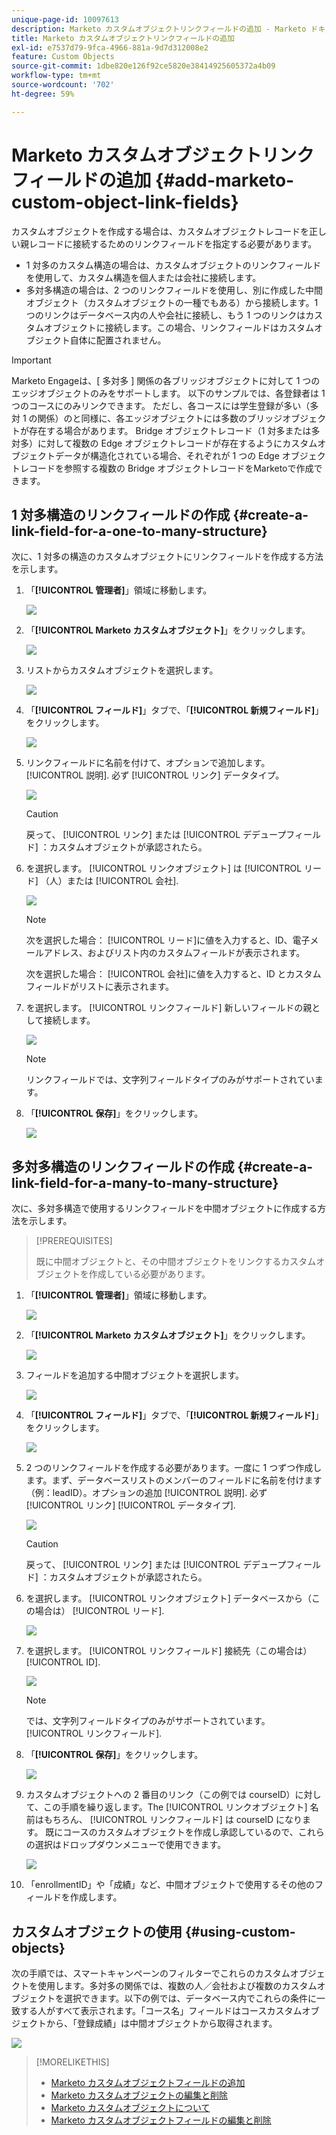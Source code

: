 ```yaml
---
unique-page-id: 10097613
description: Marketo カスタムオブジェクトリンクフィールドの追加 - Marketo ドキュメント - 製品ドキュメント
title: Marketo カスタムオブジェクトリンクフィールドの追加
exl-id: e7537d79-9fca-4966-881a-9d7d312008e2
feature: Custom Objects
source-git-commit: 1dbe820e126f92ce5820e38414925605372a4b09
workflow-type: tm+mt
source-wordcount: '702'
ht-degree: 59%

---
```


# Marketo カスタムオブジェクトリンクフィールドの追加 {#add-marketo-custom-object-link-fields}

カスタムオブジェクトを作成する場合は、カスタムオブジェクトレコードを正しい親レコードに接続するためのリンクフィールドを指定する必要があります。

* 1 対多のカスタム構造の場合は、カスタムオブジェクトのリンクフィールドを使用して、カスタム構造を個人または会社に接続します。
* 多対多構造の場合は、2 つのリンクフィールドを使用し、別に作成した中間オブジェクト（カスタムオブジェクトの一種でもある）から接続します。1 つのリンクはデータベース内の人や会社に接続し、もう 1 つのリンクはカスタムオブジェクトに接続します。この場合、リンクフィールドはカスタムオブジェクト自体に配置されません。

>[!IMPORTANT]
>
>Marketo Engageは、[ 多対多 ] 関係の各ブリッジオブジェクトに対して 1 つのエッジオブジェクトのみをサポートします。 以下のサンプルでは、各登録者は 1 つのコースにのみリンクできます。 ただし、各コースには学生登録が多い（多対 1 の関係）のと同様に、各エッジオブジェクトには多数のブリッジオブジェクトが存在する場合があります。 Bridge オブジェクトレコード（1 対多または多対多）に対して複数の Edge オブジェクトレコードが存在するようにカスタムオブジェクトデータが構造化されている場合、それぞれが 1 つの Edge オブジェクトレコードを参照する複数の Bridge オブジェクトレコードをMarketoで作成できます。

## 1 対多構造のリンクフィールドの作成 {#create-a-link-field-for-a-one-to-many-structure}

次に、1 対多の構造のカスタムオブジェクトにリンクフィールドを作成する方法を示します。

1. 「**[!UICONTROL 管理者]**」領域に移動します。

   ![](assets/add-marketo-custom-object-link-fields-1.png)

1. 「**[!UICONTROL Marketo カスタムオブジェクト]**」をクリックします。

   ![](assets/add-marketo-custom-object-link-fields-2.png)

1. リストからカスタムオブジェクトを選択します。

   ![](assets/add-marketo-custom-object-link-fields-3.png)

1. 「**[!UICONTROL フィールド]**」タブで、「**[!UICONTROL 新規フィールド]**」をクリックします。

   ![](assets/add-marketo-custom-object-link-fields-4.png)

1. リンクフィールドに名前を付けて、オプションで追加します。 [!UICONTROL 説明]. 必ず [!UICONTROL リンク] データタイプ。

   ![](assets/add-marketo-custom-object-link-fields-5.png)

   >[!CAUTION]
   >
   >戻って、 [!UICONTROL リンク] または [!UICONTROL デデュープフィールド] ：カスタムオブジェクトが承認されたら。

1. を選択します。 [!UICONTROL リンクオブジェクト] は [!UICONTROL リード] （人）または [!UICONTROL 会社].

   ![](assets/add-marketo-custom-object-link-fields-6.png)

   >[!NOTE]
   >
   >次を選択した場合： [!UICONTROL リード]に値を入力すると、ID、電子メールアドレス、およびリスト内のカスタムフィールドが表示されます。
   >
   >次を選択した場合： [!UICONTROL 会社]に値を入力すると、ID とカスタムフィールドがリストに表示されます。

1. を選択します。 [!UICONTROL リンクフィールド] 新しいフィールドの親として接続します。

   ![](assets/add-marketo-custom-object-link-fields-7.png)

   >[!NOTE]
   >
   >リンクフィールドでは、文字列フィールドタイプのみがサポートされています。

1. 「**[!UICONTROL 保存]**」をクリックします。

   ![](assets/add-marketo-custom-object-link-fields-8.png)

## 多対多構造のリンクフィールドの作成 {#create-a-link-field-for-a-many-to-many-structure}

次に、多対多構造で使用するリンクフィールドを中間オブジェクトに作成する方法を示します。

>[!PREREQUISITES]
>
>既に中間オブジェクトと、その中間オブジェクトをリンクするカスタムオブジェクトを作成している必要があります。

1. 「**[!UICONTROL 管理者]**」領域に移動します。

   ![](assets/add-marketo-custom-object-link-fields-9.png)

1. 「**[!UICONTROL Marketo カスタムオブジェクト]**」をクリックします。

   ![](assets/add-marketo-custom-object-link-fields-10.png)

1. フィールドを追加する中間オブジェクトを選択します。

   ![](assets/add-marketo-custom-object-link-fields-11.png)

1. 「**[!UICONTROL フィールド]**」タブで、「**[!UICONTROL 新規フィールド]**」をクリックします。

   ![](assets/add-marketo-custom-object-link-fields-12.png)

1. 2 つのリンクフィールドを作成する必要があります。一度に 1 つずつ作成します。まず、データベースリストのメンバーのフィールドに名前を付けます（例：leadID）。オプションの追加 [!UICONTROL 説明]. 必ず [!UICONTROL リンク] [!UICONTROL データタイプ].

   ![](assets/add-marketo-custom-object-link-fields-13.png)

   >[!CAUTION]
   >
   >戻って、 [!UICONTROL リンク] または [!UICONTROL デデュープフィールド] ：カスタムオブジェクトが承認されたら。

1. を選択します。 [!UICONTROL リンクオブジェクト] データベースから（この場合は） [!UICONTROL リード].

   ![](assets/add-marketo-custom-object-link-fields-14.png)

1. を選択します。 [!UICONTROL リンクフィールド] 接続先（この場合は） [!UICONTROL ID].

   ![](assets/add-marketo-custom-object-link-fields-15.png)

   >[!NOTE]
   >
   >では、文字列フィールドタイプのみがサポートされています。 [!UICONTROL リンクフィールド].

1. 「**[!UICONTROL 保存]**」をクリックします。

   ![](assets/add-marketo-custom-object-link-fields-16.png)

1. カスタムオブジェクトへの 2 番目のリンク（この例では courseID）に対して、この手順を繰り返します。The [!UICONTROL リンクオブジェクト] 名前はもちろん、 [!UICONTROL リンクフィールド] は courseID になります。 既にコースのカスタムオブジェクトを作成し承認しているので、これらの選択はドロップダウンメニューで使用できます。

   ![](assets/add-marketo-custom-object-link-fields-17.png)

1. 「enrollmentID」や「成績」など、中間オブジェクトで使用するその他のフィールドを作成します。

## カスタムオブジェクトの使用 {#using-custom-objects}

次の手順では、スマートキャンペーンのフィルターでこれらのカスタムオブジェクトを使用します。多対多の関係では、複数の人／会社および複数のカスタムオブジェクトを選択できます。以下の例では、データベース内でこれらの条件に一致する人がすべて表示されます。「コース名」フィールドはコースカスタムオブジェクトから、「登録成績」は中間オブジェクトから取得されます。

![](assets/add-marketo-custom-object-link-fields-18.png)

>[!MORELIKETHIS]
>
>* [Marketo カスタムオブジェクトフィールドの追加](/help/marketo/product-docs/administration/marketo-custom-objects/add-marketo-custom-object-fields.md)
>* [Marketo カスタムオブジェクトの編集と削除](/help/marketo/product-docs/administration/marketo-custom-objects/edit-and-delete-a-marketo-custom-object.md)
>* [Marketo カスタムオブジェクトについて](/help/marketo/product-docs/administration/marketo-custom-objects/understanding-marketo-custom-objects.md)
>* [Marketo カスタムオブジェクトフィールドの編集と削除](/help/marketo/product-docs/administration/marketo-custom-objects/edit-and-delete-marketo-custom-object-fields.md)
